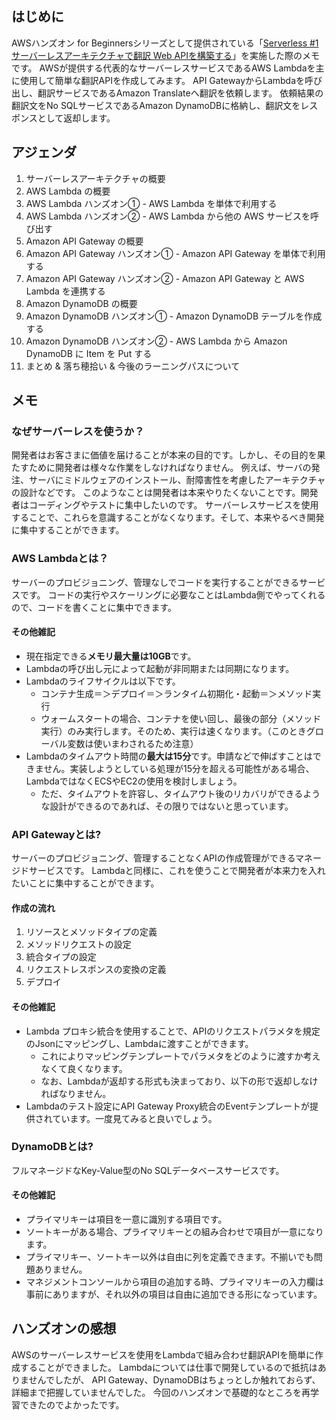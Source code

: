 <!--
title:   AWS Hands-on for BeginnersAWS Serverless #1 サーバーレスアーキテクチャで翻訳Web APIを構築する：学習メモ
tags:    APIGateway,AWS,DynamoDB,lambda,ハンズオン
id:      2edd17d21e3cfa206874
private: false
-->
## はじめに

AWSハンズオン for Beginnersシリーズとして提供されている「[Serverless #1 サーバーレスアーキテクチャで翻訳 Web APIを構築する](https://pages.awscloud.com/event_JAPAN_Hands-on-for-Beginners-Serverless-2019_LP.html?trk=aws_blog)」を実施した際のメモです。
AWSが提供する代表的なサーバーレスサービスであるAWS Lambdaを主に使用して簡単な翻訳APIを作成してみます。
API GatewayからLambdaを呼び出し、翻訳サービスであるAmazon Translateへ翻訳を依頼します。
依頼結果の翻訳文をNo SQLサービスであるAmazon DynamoDBに格納し、翻訳文をレスポンスとして返却します。

## アジェンダ

1. サーバーレスアーキテクチャの概要
2. AWS Lambda の概要
3. AWS Lambda ハンズオン① - AWS Lambda を単体で利用する
4. AWS Lambda ハンズオン② - AWS Lambda から他の AWS サービスを呼び出す
5. Amazon API Gateway の概要
6. Amazon API Gateway ハンズオン① - Amazon API Gateway を単体で利用する
7. Amazon API Gateway ハンズオン② - Amazon API Gateway と AWS Lambda を連携する
8. Amazon DynamoDB の概要
9. Amazon DynamoDB ハンズオン① - Amazon DynamoDB テーブルを作成する
10. Amazon DynamoDB ハンズオン② - AWS Lambda から Amazon DynamoDB に Item を Put する
11. まとめ & 落ち穂拾い & 今後のラーニングパスについて

## メモ

### なぜサーバーレスを使うか？

開発者はお客さまに価値を届けることが本来の目的です。しかし、その目的を果たすために開発者は様々な作業をしなければなりません。
例えば、サーバの発注、サーバにミドルウェアのインストール、耐障害性を考慮したアーキテクチャの設計などです。
このようなことは開発者は本来やりたくないことです。開発者はコーディングやテストに集中したいのです。
サーバーレスサービスを使用することで、これらを意識することがなくなります。そして、本来やるべき開発に集中することができます。

### AWS Lambdaとは？

サーバーのプロビジョニング、管理なしでコードを実行することができるサービスです。
コードの実行やスケーリングに必要なことはLambda側でやってくれるので、コードを書くことに集中できます。

#### その他雑記

- 現在指定できる**メモリ最大量は10GB**です。
- Lambdaの呼び出し元によって起動が非同期または同期になります。
- Lambdaのライフサイクルは以下です。
  - コンテナ生成＝＞デプロイ＝＞ランタイム初期化・起動＝＞メソッド実行
  - ウォームスタートの場合、コンテナを使い回し、最後の部分（メソッド実行）のみ実行します。そのため、実行は速くなります。（このときグローバル変数は使いまわされるため注意）
- Lambdaのタイムアウト時間の**最大は15分**です。申請などで伸ばすことはできません。実装しようとしている処理が15分を超える可能性がある場合、LambdaではなくECSやEC2の使用を検討しましょう。
  - ただ、タイムアウトを許容し、タイムアウト後のリカバリができるような設計ができるのであれば、その限りではないと思っています。

### API Gatewayとは?

サーバーのプロビジョニング、管理することなくAPIの作成管理ができるマネージドサービスです。
Lambdaと同様に、これを使うことで開発者が本来力を入れたいことに集中することができます。

#### 作成の流れ

1. リソースとメソッドタイプの定義
2. メソッドリクエストの設定
3. 統合タイプの設定
4. リクエストレスポンスの変換の定義
5. デプロイ

#### その他雑記

- Lambda プロキシ統合を使用することで、APIのリクエストパラメタを規定のJsonにマッピングし、Lambdaに渡すことができます。
  - これによりマッピングテンプレートでパラメタをどのように渡すか考えなくて良くなります。
  - なお、Lambdaが返却する形式も決まっており、以下の形で返却しなければなりません。
- Lambdaのテスト設定にAPI Gateway Proxy統合のEventテンプレートが提供されています。一度見てみると良いでしょう。

### DynamoDBとは?

フルマネージドなKey-Value型のNo SQLデータベースサービスです。

#### その他雑記

- プライマリキーは項目を一意に識別する項目です。
- ソートキーがある場合、プライマリキーとの組み合わせで項目が一意になります。
- プライマリキー、ソートキー以外は自由に列を定義できます。不揃いでも問題ありません。
- マネジメントコンソールから項目の追加する時、プライマリキーの入力欄は事前にありますが、それ以外の項目は自由に追加できる形になっています。

## ハンズオンの感想

AWSのサーバーレスサービスを使用をLambdaで組み合わせ翻訳APIを簡単に作成することができました。
Lambdaについては仕事で開発しているので抵抗はありませんでしたが、
API Gateway、DynamoDBはちょっとしか触れておらず、詳細まで把握していませんでした。
今回のハンズオンで基礎的なところを再学習できたのでよかったです。